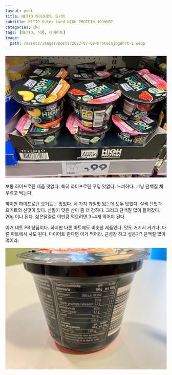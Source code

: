 ```yaml
---
layout: post
title: NETTO 하이프로틴 요거트
subtitle: NETTO Gutes Land HIGH PROTEIN JOGHURT
categories: 산다
tags: [NETTO, 식품, 다이어트]
image:
  path: /assets/images/posts/2023-07-09-Proteinjoguhrt-1.webp
---
```


![Proteinjoguhrt](/assets/images/posts/2023-07-09-Proteinjoguhrt-1.webp)

보통 하이프로틴 제품 맛없다. 특히 하이프로틴 푸딩 맛없다. 느끼하다. 그냥 단백질 채우려고 먹는다.

하지만 하이프로틴 요거트는 맛있다. 네 가지 과일맛 있는데 모두 맛있다. 살짝 단맛과 요거트의 신맛이 있다. 산딸기 맛은 산미 좀 더 강하다. 그리고 단백질 많이 들어갔다. 20g 이나 된다. 삶은달걀로 이만큼 먹으려면 3~4개 먹어야 된다.

이거 네토 PB 상품이다. 하지만 다른 마트에도 비슷한 제품있다. 맛도 거기서 거기다. 다른 마트에서 사도 된다. 다이어트 한다면 이거 먹어라. 근성장 하고 싶은가? 단백질 많이 먹어라.

![Proteinjoguhrt](/assets/images/posts/2023-07-09-Proteinjoguhrt-2.webp)
